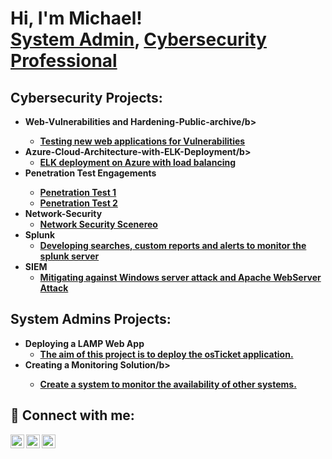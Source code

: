 <h1>Hi, I'm Michael! <br/><a href="https://github.com/michael1979ng/">System Admin</a>, <a href=https://www.linkedin.com/in/michael-eseigbe-245b8385/">Cybersecurity Professional</a>

<h2> Cybersecurity Projects:</h2>

- <b>Web-Vulnerabilities and Hardening-Public-archive/b>
  - [Testing new web applications for Vulnerabilities](https://github.com/michael1979ng/Web-Vulnerabilities-and-Hardening-Public-archive)
- <b>Azure-Cloud-Architecture-with-ELK-Deployment/b>
  - [ ELK deployment on Azure with load balancing](https://github.com/michael1979ng/Azure-Cloud-Architecture-with-ELK-Deployment)</b></i>
- <b>Penetration Test Engagements
  - [Penetration Test 1](https://github.com/michael1979ng/Penetration-Test-Engagement/blob/main/README.md)
  - [Penetration Test 2](https://github.com/michael1979ng/Penetration-Testing-1)
- <b>Network-Security</b>
  - [Network Security Scenereo](https://github.com/michael1979ng/Network-Security)
- <b>Splunk</b>
  - [Developing searches, custom reports and alerts to monitor the splunk server](https://github.com/michael1979ng/Splunk-)
- <b>SIEM</b>
  - [Mitigating against Windows server attack and Apache WebServer Attack](https://github.com/michael1979ng/SIEM2)

<h2> System Admins Projects:</h2>

- <b>Deploying a LAMP Web App</b>  
  - [The aim of this project is to deploy the osTicket application.](https://github.com/michael1979ng/Deploying-a-LAMP-Web-App)
- <b>Creating a Monitoring Solution/b> 
  - [Create a system to monitor the availability of other systems.](https://github.com/michael1979ng/Creating-Monitoring-Solutions)

<h2> 🤳 Connect with me:</h2>

[<img align="left" alt="Michael200ng | Twitter" width="22px" src="https://cdn.jsdelivr.net/npm/simple-icons@v3/icons/twitter.svg" />][twitter]
[<img align="left" alt="MichaelEseigbe | LinkedIn" width="22px" src="https://cdn.jsdelivr.net/npm/simple-icons@v3/icons/linkedin.svg" />][linkedin]
[<img align="left" alt="michael200ng | Instagram" width="22px" src="https://cdn.jsdelivr.net/npm/simple-icons@v3/icons/instagram.svg" />][instagram]

[twitter]: https://twitter.com/Michael200ng
[instagram]: https://www.instagram.com/michael200ng/
[linkedin]: https://www.linkedin.com/in/michael-eseigbe-245b8385/

<!--
**joshmadakor1/joshmadakor1** is a ✨ _special_ ✨ repository because its `README.md` (this file) appears on your GitHub profile.

Here are some ideas to get you started:

- 🔭 I’m currently working on ...
- 🌱 I’m currently learning ...
- 👯 I’m looking to collaborate on ...
- 🤔 I’m looking for help with ...
- 💬 Ask me about ...
- 📫 How to reach me: ...
- 😄 Pronouns: ...
- ⚡ Fun fact: ...
-->
